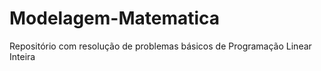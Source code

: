 # Modelagem-Matematica

Repositório com resolução de problemas básicos de Programação Linear Inteira

